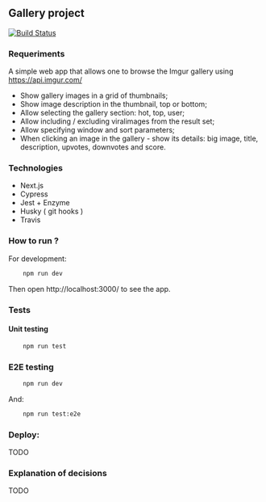 ## Gallery project

[![Build Status](https://travis-ci.org/Guusy/gallery.svg?branch=master)](https://travis-ci.org/Guusy/gallery)

### Requeriments

A simple web app that allows one to browse the Imgur gallery using https://api.imgur.com/

- Show gallery images in a grid of thumbnails;
- Show image description in the thumbnail, top or bottom;
- Allow selecting the gallery section: hot, top, user;
- Allow including / excluding viralimages from the result set;
- Allow specifying window and sort parameters;
- When clicking an image in the gallery - show its details: big image, title, description, upvotes, downvotes and score.

### Technologies

- Next.js
- Cypress
- Jest + Enzyme
- Husky ( git hooks )
- Travis

### How to run ?

For development:

```bash
    npm run dev
```

Then open http://localhost:3000/ to see the app.

### Tests

#### Unit testing

```bash
    npm run test
```

### E2E testing

```bash
    npm run dev
```

And:

```bash
    npm run test:e2e
```


### Deploy:

TODO


### Explanation of decisions

TODO